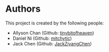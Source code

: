 # Authors

This project is created by the following people:
- Allyson Chan (Github: [tinybitofheaven](https://github.com/tinybitofheaven))
- Daniel Ni (Github: [mitchytic](https://github.com/mitchytic))
- Jack Chen (Github: [JackZiyangChen](https://github.com/JackZiyangChen))